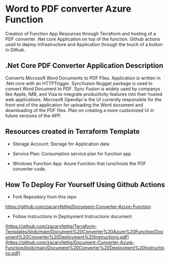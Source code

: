 # Word to PDF converter Azure Function
Creation of Function App Resources through Terraform and hosting of a PDF converter .Net core Application on top of the function. Github actions used to deploy Infrastructure and Application through the touch of a button in Github.

## .Net Core PDF Converter Application Description
Converts Microsoft Word Documents to PDF Files. Application is written in .Net core with an HTTPTrigger. Syncfusion Nugget package is used to convert Word Document to PDF. Sync Fusion is widely used by companys like Apple, IMB, and Visa to integrate productivity features into their hosted web applications. Microsoft OpenApi is the UI currently responsible for the front end of the application for uploading the Word document and downloading of the PDF files. Plan on creating a more customized UI in future versions of the APP.


## Resources created in Terraform Template
* Storage Account: Storage for Application data

* Service Plan: Consumption service plan for function app

* Windows Function App: Azure Function that runs/hosts the PDF converter code.

## How To Deploy For Yourself Using Github Actions

* Fork Repository from this repo

https://github.com/zacaryfettig/Document-Converter-Azure-Function

* Follow instructions in Deployment Instructions document

[https://github.com/zacaryfettig/Terraform-Templates/blob/main/Document%20Converter%20Azure%20Function/Document%20Converter%20Deployment%20Instructions.pdf](https://github.com/zacaryfettig/Document-Converter-Azure-Function/blob/main/Document%20Converter%20Deployment%20Instructions.pdf)
